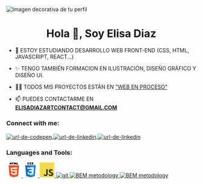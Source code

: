 ![Imagen decorativa de tu perfil]([https://media.licdn.com/dms/image/C4E16AQGjlESVomzy7Q/profile-displaybackgroundimage-shrink_350_1400/0/1658515602141?e=1681344000&v=beta&t=FYqiTLewe9_amHmkImrfYaLAKwG7oTYKe5BcLmxUc8U](https://media.licdn.com/dms/image/C4E16AQGjlESVomzy7Q/profile-displaybackgroundimage-shrink_350_1400/0/1658515602141?e=1687392000&v=beta&t=DYkjigXPuthPtdGSSQnBIo42iwSgrNhdBcP_sbp1if0))

<!-- Generado con https://rahuldkjain.github.io/gh-profile-readme-generator/ -->
<h1 align="center">Hola 👋, Soy Elisa Diaz</h1>

- 🌱 ESTOY ESTUDIANDO DESARROLLO WEB FRONT-END (CSS, HTML, JAVASCRIPT, REACT...)

- ✨ TENGO TAMBIÉN FORMACION EN ILUSTRACIÓN, DISEÑO GRÁFICO Y DISEÑO UI.

- 👨‍💻 TODOS MIS PROYECTOS ESTÁN EN ["WEB EN PROCESO"](MIDOMINIO.COM)

- 📫 PUEDES CONTACTARME EN **ELISADIAZARTCONTACT@GMAIL.COM**

<h3 align="left">Connect with me:</h3>
<p align="left">
  <a href="https://codepen.io/elisadiazart" target="blank">
      <img align="center" src="https://raw.githubusercontent.com/rahuldkjain/github-profile-readme-generator/master/src/images/icons/Social/codepen.svg" alt="url-de-codepen" height="30" width="40" />
  </a>

  <a href="https://www.linkedin.com/in/elisa-diaz-cortes-25b308207/" target="blank">
      <img align="center" src="https://i.pinimg.com/originals/fa/1f/5b/fa1f5b2e196350cecadd3ab070cf41d3.png" alt="url-de-linkedin" height="40" width="40" />
  </a>
  <a href="https://www.behance.net/elisadiazart/projects" target="blank">
      <img align="center" src="https://cdn-icons-png.flaticon.com/512/145/145799.png" alt="url-de-linkedin" height="38" width="38"  />
  </a>
   
</p>

<h3 align="left">Languages and Tools:</h3>
<p align="left">

 <a href="[https://www.w3.org/html/](https://html.spec.whatwg.org/multipage/)" target="_blank" rel="noreferrer">
      <img src="https://raw.githubusercontent.com/devicons/devicon/master/icons/html5/html5-original-wordmark.svg" alt="html5" width="40" height="40"/> 
</a> 
<a href="https://www.w3.org/Style/CSS/" target="_blank" rel="noreferrer"> 
    <img src="https://raw.githubusercontent.com/devicons/devicon/master/icons/css3/css3-original-wordmark.svg" alt="css3" width="40" height="40"/> 
</a>

<a href="https://developer.mozilla.org/en-US/docs/Web/JavaScript" target="_blank" rel="noreferrer"> 
  <img src="https://raw.githubusercontent.com/devicons/devicon/master/icons/javascript/javascript-original.svg" alt="javascript" width="40" height="40"/> 
</a>

 <a href="https://git-scm.com/" target="_blank" rel="noreferrer"> 
    <img src="https://www.vectorlogo.zone/logos/git-scm/git-scm-icon.svg" alt="git" width="40" height="40"/> 
 </a>

  <a href="https://getbem.com/">
      <img src="http://jennyknuth.com/wp-content/uploads/2018/03/BEM-1.png" target="_blank" rel="noreferrer" width="40" height="40" alt="BEM metodology">
  </a>

  <a href="https://sass-lang.com/">
      <img src="https://upload.wikimedia.org/wikipedia/commons/thumb/9/96/Sass_Logo_Color.svg/2560px-Sass_Logo_Color.svg.png" target="_blank" rel="noreferrer" width="40" alt="BEM metodology">
  </a>
